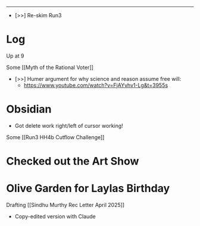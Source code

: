 

---
- [>>] Re-skim Run3
# Log

Up at 9 

Some [[Myth of the Rational Voter]]


- [>>] Humer argument for why science and reason assume free will:
	- https://www.youtube.com/watch?v=FjAYvhv1-Lg&t=3955s

# Obsidian 
- Got delete work right/left of cursor working! 

Some [[Run3 HH4b Cutflow Challenge]]

# Checked out the Art Show 


# Olive Garden for Laylas Birthday


Drafting [[Sindhu Murthy Rec Letter April 2025]]
- Copy-edited version with Claude 

